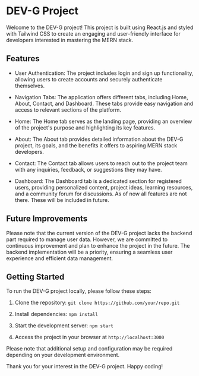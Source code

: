# DEV-G Project

Welcome to the DEV-G project! This project is built using React.js and styled with Tailwind CSS to create an engaging and user-friendly interface for developers interested in mastering the MERN stack.

## Features

- User Authentication: The project includes login and sign up functionality, allowing users to create accounts and securely authenticate themselves.

- Navigation Tabs: The application offers different tabs, including Home, About, Contact, and Dashboard. These tabs provide easy navigation and access to relevant sections of the platform.

- Home: The Home tab serves as the landing page, providing an overview of the project's purpose and highlighting its key features.

- About: The About tab provides detailed information about the DEV-G project, its goals, and the benefits it offers to aspiring MERN stack developers.

- Contact: The Contact tab allows users to reach out to the project team with any inquiries, feedback, or suggestions they may have.

- Dashboard: The Dashboard tab is a dedicated section for registered users, providing personalized content, project ideas, learning resources, and a community forum for discussions. As of now all features are not there. These will be included in future.

## Future Improvements

Please note that the current version of the DEV-G project lacks the backend part required to manage user data. However, we are committed to continuous improvement and plan to enhance the project in the future. The backend implementation will be a priority, ensuring a seamless user experience and efficient data management.

## Getting Started

To run the DEV-G project locally, please follow these steps:

1. Clone the repository: `git clone https://github.com/your/repo.git`

2. Install dependencies: `npm install`

3. Start the development server: `npm start`

4. Access the project in your browser at `http://localhost:3000`

Please note that additional setup and configuration may be required depending on your development environment.


Thank you for your interest in the DEV-G project. Happy coding!
